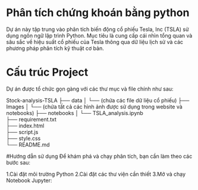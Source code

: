 # Phân tích chứng khoán bằng python
Dự án này tập trung vào phân tích biến động cổ phiếu Tesla, Inc (TSLA) sử dụng ngôn ngữ lập trình Python. Mục tiêu là cung cấp cái nhìn tổng quan và sâu sắc về hiệu suất cổ phiếu của Tesla thông qua dữ liệu lịch sử và các phương pháp phân tích kỹ thuật cơ bản.

# Cấu trúc Project
Dự án được tổ chức gọn gàng với các thư mục và file chính như sau:

Stock-analysis-TSLA
├── data
│   └── (chứa các file dữ liệu cổ phiếu)
├── Images
│   └── (chứa tất cả các hình ảnh được sử dụng trong website và notebooks)
├── notebooks
│   └── TSLA_analysis.ipynb  
├── requirement.txt                   
├── index.html               
├── script.js               
├── style.css                
└── README.md

#Hướng dẫn sử dụng
Để khám phá và chạy phân tích, bạn cần làm theo các bước sau:

1.Cài đặt môi trường Python
2.Cài đặt các thư viện cần thiết
3.Mở và chạy Notebook Jupyter:
